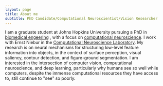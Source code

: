 ```yaml
---
layout: page
title: About me
subtitle: PhD Candidate/Computational Neuroscientist/Vision Researcher
---
```


I am a graduate student at Johns Hopkins University pursuing a PhD in [biomedical engeering](http://www.bme.jhu.edu/) , with a focus on [computational neuroscience](http://www.bme.jhu.edu/research/neuroscience-neuroengineering). I work with Ernst Niebur in the [Computational Neuroscience Laboratory](http://cnslab.mb.jhu.edu/). My research is on neural mechanisms for structuring low-level feature information into objects, in the context of surface perception, visual saliency, contour detection, and figure-ground segmentation. I am interested in the intersection of computer vision, computational neuroscience, and deep learning, particularly why humans see so well while computers, despite the immense computational resources they have access to, still continue to "see" so poorly.
